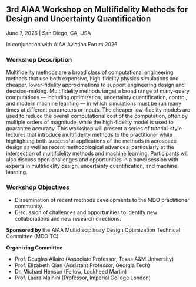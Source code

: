 ## 3rd AIAA Workshop on Multifidelity Methods for Design and Uncertainty Quantification

June 7, 2026 | San Diego, CA, USA

In conjunction with AIAA Aviation Forum 2026

### Workshop Description
Multifidelity methods are a broad class of computational engineering methods that use both expensive, high-fidelity physics simulations and cheaper, lower-fidelity approximations to support engineering design and decision-making. Multifidelity methods target a broad range of many-query computations — including optimization, uncertainty quantification, control, and modern machine learning — in which simulations must be run many times at different parameters or inputs. The cheaper low-fidelity models are used to reduce the overall computational cost of the computation, often by multiple orders of magnitude, while the high-fidelity model is used to guarantee accuracy. This workshop will present a series of tutorial-style lectures that introduce multifidelity methods to the practitioner while highlighting both successful applications of the methods in aerospace design as well as recent methodological advances, particularly at the intersection of multifidelity methods and machine learning. Participants will also discuss open challenges and opportunities in a panel session with experts in multifidelity design, uncertainty quantification, and machine learning.

### Workshop Objectives

* Dissemination of recent methods developments to the MDO practitioner community.
* Discussion of challenges and opportunities to identify new collaborations and new research directions. 

**Sponsored by** the AIAA Multidisciplinary Design Optimization Technical Committee (MDO TC)

**Organizing Committee**
* Prof. Douglas Allaire (Associate Professor, Texas A&M University)
* Prof. Elizabeth Qian (Assistant Professor, Georgia Tech)
* Dr. Michael Henson (Fellow, Lockheed Martin)
* Prof. Laura Mainini (Professor, Imperial College London)
